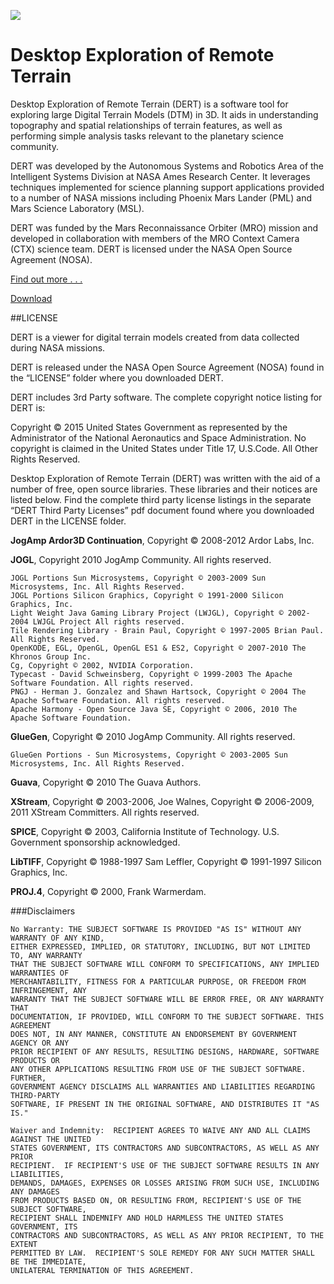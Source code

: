 ![ ](https://github.com/nasa/DERT/blob/master/dert/html/images/dert_small.png)

# Desktop Exploration of Remote Terrain 

Desktop Exploration of Remote Terrain (DERT) is a software tool for exploring large Digital Terrain Models (DTM) in 3D. It aids in understanding topography and spatial relationships of terrain features, as well as performing simple analysis tasks relevant to the planetary science community.

DERT was developed by the Autonomous Systems and Robotics Area of the Intelligent Systems Division at NASA Ames Research Center. It leverages techniques implemented for science planning support applications provided to a number of NASA missions including Phoenix Mars Lander (PML) and Mars Science Laboratory (MSL). 

DERT was funded by the Mars Reconnaissance Orbiter (MRO) mission and developed in collaboration with members of the MRO Context Camera (CTX) science team. DERT is licensed under the NASA Open Source Agreement (NOSA).

[Find out more . . .](https://github.com/nasa/DERT/wiki)

[Download](https://github.com/nasa/DERT/wiki/Download)

##LICENSE

DERT is a viewer for digital terrain models created from data collected during NASA missions.

DERT is released under the NASA Open Source Agreement (NOSA) found in the “LICENSE” folder where you downloaded DERT.

DERT includes 3rd Party software. The complete copyright notice listing for DERT is:

Copyright © 2015 United States Government as represented by the Administrator of the National Aeronautics and Space
Administration.  No copyright is claimed in the United States under Title 17, U.S.Code. All Other Rights Reserved.

Desktop Exploration of Remote Terrain (DERT) was written with the aid of a number of free, open source
libraries. These libraries and their notices are listed below. Find the complete third party license listings in the
separate “DERT Third Party Licenses” pdf document found where you downloaded DERT in the LICENSE folder.
 
 
**JogAmp Ardor3D Continuation**, Copyright © 2008-2012 Ardor Labs, Inc.

 
**JOGL**, Copyright 2010 JogAmp Community. All rights reserved.
	 
	JOGL Portions Sun Microsystems, Copyright © 2003-2009 Sun Microsystems, Inc. All Rights Reserved. 
	JOGL Portions Silicon Graphics, Copyright © 1991-2000 Silicon Graphics, Inc. 
	Light Weight Java Gaming Library Project (LWJGL), Copyright © 2002-2004 LWJGL Project All rights reserved. 
	Tile Rendering Library - Brain Paul, Copyright © 1997-2005 Brian Paul. All Rights Reserved. 
	OpenKODE, EGL, OpenGL, OpenGL ES1 & ES2, Copyright © 2007-2010 The Khronos Group Inc. 
	Cg, Copyright © 2002, NVIDIA Corporation. 
	Typecast - David Schweinsberg, Copyright © 1999-2003 The Apache Software Foundation. All rights reserved. 
	PNGJ - Herman J. Gonzalez and Shawn Hartsock, Copyright © 2004 The Apache Software Foundation. All rights reserved. 
	Apache Harmony - Open Source Java SE, Copyright © 2006, 2010 The Apache Software Foundation.

 
 **GlueGen**, Copyright © 2010 JogAmp Community. All rights reserved.
 
	GlueGen Portions - Sun Microsystems, Copyright © 2003-2005 Sun Microsystems, Inc. All Rights Reserved.

 
**Guava**, Copyright © 2010 The Guava Authors.


**XStream**, Copyright © 2003-2006, Joe Walnes, Copyright © 2006-2009, 2011 XStream Committers. All rights reserved.

 
**SPICE**, Copyright © 2003, California Institute of Technology. U.S. Government sponsorship acknowledged.

 
**LibTIFF**, Copyright © 1988-1997 Sam Leffler, Copyright © 1991-1997 Silicon Graphics, Inc.

 
**PROJ.4**, Copyright © 2000, Frank Warmerdam.
 

###Disclaimers

	No Warranty: THE SUBJECT SOFTWARE IS PROVIDED "AS IS" WITHOUT ANY WARRANTY OF ANY KIND,
	EITHER EXPRESSED, IMPLIED, OR STATUTORY, INCLUDING, BUT NOT LIMITED TO, ANY WARRANTY
	THAT THE SUBJECT SOFTWARE WILL CONFORM TO SPECIFICATIONS, ANY IMPLIED WARRANTIES OF
	MERCHANTABILITY, FITNESS FOR A PARTICULAR PURPOSE, OR FREEDOM FROM INFRINGEMENT, ANY
	WARRANTY THAT THE SUBJECT SOFTWARE WILL BE ERROR FREE, OR ANY WARRANTY THAT
	DOCUMENTATION, IF PROVIDED, WILL CONFORM TO THE SUBJECT SOFTWARE. THIS AGREEMENT
	DOES NOT, IN ANY MANNER, CONSTITUTE AN ENDORSEMENT BY GOVERNMENT AGENCY OR ANY
	PRIOR RECIPIENT OF ANY RESULTS, RESULTING DESIGNS, HARDWARE, SOFTWARE PRODUCTS OR
	ANY OTHER APPLICATIONS RESULTING FROM USE OF THE SUBJECT SOFTWARE.  FURTHER,
	GOVERNMENT AGENCY DISCLAIMS ALL WARRANTIES AND LIABILITIES REGARDING THIRD-PARTY
	SOFTWARE, IF PRESENT IN THE ORIGINAL SOFTWARE, AND DISTRIBUTES IT "AS IS."

	Waiver and Indemnity:  RECIPIENT AGREES TO WAIVE ANY AND ALL CLAIMS AGAINST THE UNITED
	STATES GOVERNMENT, ITS CONTRACTORS AND SUBCONTRACTORS, AS WELL AS ANY PRIOR
	RECIPIENT.  IF RECIPIENT'S USE OF THE SUBJECT SOFTWARE RESULTS IN ANY LIABILITIES,
	DEMANDS, DAMAGES, EXPENSES OR LOSSES ARISING FROM SUCH USE, INCLUDING ANY DAMAGES
	FROM PRODUCTS BASED ON, OR RESULTING FROM, RECIPIENT'S USE OF THE SUBJECT SOFTWARE,
	RECIPIENT SHALL INDEMNIFY AND HOLD HARMLESS THE UNITED STATES GOVERNMENT, ITS
	CONTRACTORS AND SUBCONTRACTORS, AS WELL AS ANY PRIOR RECIPIENT, TO THE EXTENT
	PERMITTED BY LAW.  RECIPIENT'S SOLE REMEDY FOR ANY SUCH MATTER SHALL BE THE IMMEDIATE,
	UNILATERAL TERMINATION OF THIS AGREEMENT.
